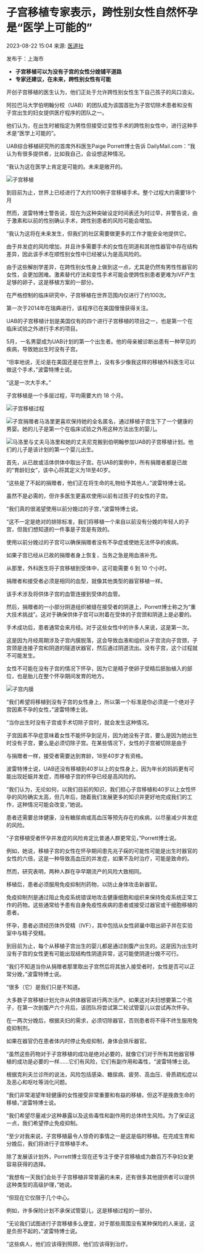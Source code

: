 # 子宫移植专家表示，跨性别女性自然怀孕是“医学上可能的”

2023-08-22 15:04 来源: [医道社](https://www.sohu.com/a/713884638_121684222?spm=smpc.content-abroad.content.1.1730992651327CZpLXeS)

发布于：上海市

- **子宫移植可以为没有子宫的女性分娩铺平道路**
- **专家还建议，在未来，跨性别女性有可能**

开创子宫移植的医生认为，他们正处于允许跨性别女性生下自己孩子的风口浪尖。

阿拉巴马大学伯明翰分校（UAB）的团队成为该国首批为子宫切除术患者和没有子宫出生的妇女提供医疗程序的团队之一。

他们认为，在出生时被指定为男性但接受过变性手术的跨性别女性中，进行这种手术是“医学上可能的”。

UAB综合移植研究所的首席外科医生Paige Porrett博士告诉 DailyMail.com：“我认为有很多提供者，比如我自己，会设想这种情况。

“我认为这在医学上肯定是可能的。未来是敞开的。

![子宫移植](//p3.itc.cn/images01/20230822/db65cdab71424420b78578f25ae2f0c4.png)

到目前为止，世界上已经进行了大约100例子宫移植手术。整个过程大约需要18个月 

然而，波雷特博士警告说，现在为这种突破设定时间表还为时过早，并警告说，由于激素和以前的性别确认手术，跨性别患者的风险可能会增加。

“我认为这将在未来发生，但我们的社区需要做更多的工作才能安全地提供它。

由于并发症的风险增加，并且许多需要手术的女性在阴道和其他性器官中存在结构差异，因此该手术在顺性别女性中已经被认为是高风险的。

由于这些解剖学差异，在跨性别女性身上做到这一点，尤其是仍然有男性性器官的女性，会更加困难。激素替代疗法和变性手术可能会使跨性别患者更难为IVF产生足够的卵子，这是移植方案的一部分。

在严格控制的临床研究中，子宫移植在世界范围内仅进行了约100次。

第一次于2014年在瑞典进行，该程序已在美国慢慢获得关注。

UAB的子宫移植计划是美国仅有的四个进行子宫移植的项目之一，也是第一个在临床试验之外进行手术的项目。

5月，一名男婴成为UAB计划的第一个出生者。他的母亲被诊断出患有一种罕见的疾病，导致她出生时没有子宫。

“坦率地说，无论是在美国还是在世界上，没有多少像我这样的移植外科医生可以做这个手术，”波雷特博士说。

“这是一次大手术。”

子宫移植是一个多层过程，平均需要大约 18 个月。

![子宫移植过程](//p8.itc.cn/images01/20230822/df9189353633408184a720faad5411cf.png)

![子宫捐赠者](//p6.itc.cn/images01/20230822/636d519f5ea24980b5f1e626c3ce5b49.png)马洛里更喜欢保持她的全名匿名，通过移植子宫生下了一个健康的男婴。她的儿子是第一个在临床试验之外用这种方法出生的婴儿。

![马洛里与丈夫](//p9.itc.cn/images01/20230822/051fb88c06174d308889d42390727834.png)马洛里和她的丈夫尼克搬到伯明翰参加UAB的子宫移植计划。他们的儿子是该计划的第一个婴儿出生。

首先，从已故或活体供体中取出子宫。在UAB的案例中，所有捐赠者都是已故的“育龄妇女”，该中心将其定义为18至40岁。

“这些是了不起的捐赠者，他们正在将生命的礼物给予其他人，”波雷特博士说。

虽然不是必需的，但许多医生更喜欢使用以前有过孩子的女性的子宫。

“我们真的很渴望使用以前分娩过的子宫，”波雷特博士说。

“这不一定是绝对的排除标准，我们将移植一个来自以前没有分娩的年轻人的子宫，但我们想知道的一件事是子宫是有效的。

使用以前分娩过的子宫可以确保捐赠者没有不孕症或使她无法怀孕的疾病。

如果子宫已经从已故的捐赠者身上恢复，当务之急是用血液补充。

从那里，外科医生将子宫移植到受体中，这可能需要 6 到 10 个小时。

捐赠者和接受者必须是相同的血型，就像其他类型的器官移植一样。

该手术涉及将供体子宫的血管连接到受体的血管。

然后，捐赠者的一小部分阴道组织被缝在接受者的阴道上，Porrett博士称之为“重大技术挑战”。这对于确保供体子宫可以附着在受体的子宫颈和阴道上是必要的。

手术成功后，患者通常会来月经。对于这些女性中的许多人来说，这是第一次。

这是因为月经周期涉及子宫内膜脱落，这会导致血液和组织从子宫流向子宫颈，子宫颈是连接子宫和阴道的隧道状器官，然后通过阴道流出。没有子宫，这个过程就不可能发生。

女性不可能在没有子宫的情况下怀孕，因为它是精子使卵子受精后胚胎植入的部位，也是胎儿在整个怀孕期间发育的地方。

![子宫内膜](//p7.itc.cn/images01/20230822/e48ae5aeaf544649a21a9cb550abaac8.png)

“我们希望将移植到没有子宫的女性身上，所以第一个标准是你必须是一个绝对子宫因素不孕的女性，”波雷特博士说。

“当你出生时没有子宫或手术切除子宫时，就会发生这种情况。

子宫因素不孕症意味着女性不能怀孕到足月，因为她没有子宫，要么是因为她出生时没有子宫，要么是必须切除子宫。在某些情况下，女性的子宫被切除是由于

与捐赠者一样，接受者需要达到育龄，18至40岁才有资格。

波雷特博士说，UAB还没有移植到40岁以上的女性身上，因为年长的妈妈更有可能出现妊娠并发症，而移植子宫的怀孕已经是高风险的。

“我们认为，无论如何，以我们目前的知识，我们担心子宫移植和40岁以上女性怀孕的风险确实太高，但几年后，随着我们发展更多的知识并更好地完成我们的工作，这种情况可能会改变，”她说。

患者还需要总体健康，没有糖尿病或高血压等预先存在的疾病，以尽量减少并发症的风险。

“子宫移植受者怀孕并发症的风险肯定比普通人群更常见，”Porrett博士说。

例如，她说，移植子宫的女性在怀孕期间患先兆子痫的可能性可能是出生时器官的女性的六倍，这是一种导致高血压的并发症，如果不及时治疗，可能是致命的。

然而，研究表明，两种人群在孕早期流产的风险大致相同。

移植后，患者必须服用免疫抑制剂药物，以防止身体攻击新器官。

免疫抑制剂是通过阻止免疫系统错误地攻击健康细胞和组织来保持免疫系统正常工作的药物。这些通常给予患有自身免疫性疾病的患者或接受过器官或干细胞移植的患者。

怀孕，患者必须经历体外受精（IVF），其中包括从女性卵巢中取出卵子并在实验室中与精子受精。

到目前为止，每个从移植子宫出生的婴儿都是通过剖腹产出生的。这是因为出生时没有子宫的女性更有可能出现结构性阴道异常，这可能使阴道分娩不可行。

“我们不知道当你从捐赠者那里取出子宫然后将其放入接受者时，女性是否可以正常分娩，”波雷特博士说。

“很多（它）是我们只是不知道。

大多数子宫移植计划允许从供体器官进行两次活产。如果这对夫妇想要第二个孩子，在第一次剖腹产六个月后，该团队将尝试第二轮试管婴儿以尝试再次怀孕。

在一两次分娩后，根据夫妇的需求，必须切除器官，否则患者将不得不终生服用免疫抑制剂。

如果在器官仍在患者体内时停止免疫抑制，身体会排斥器官。

“虽然这些药物对于子宫移植的成功是绝对必要的，就像它们对于所有其他器官移植的成功是必要的一样......它们有风险，它们有副作用和毒性，“波雷特博士说。

根据克利夫兰诊所的说法，风险包括感染、糖尿病、疲劳、高血压、骨质疏松症以及恶心和呕吐等消化问题。

“我们非常渴望年轻健康的女性接受非常重要和有益的移植，但这不是挽救生命的移植，”波雷特博士说。

“我们希望尽量减少这种暴露以及这些毒性和副作用的总体终生风险。为了保证这一点，我们希望停止免疫抑制。

“至少对我来说，子宫移植最令人惊奇的事情之一是这是临时移植。在完成生育和分娩后，我们将进行子宫移植手术。

除了发展该计划外，Porrett博士现在还专注于使子宫移植成为数百万不孕妇女更容易获得的选择。

“我想有一天我们会处于子宫移植非常普遍的未来，还有很多其他提供者可以提供这种类型的高级护理，”她说。

“但现在它仅限于几个中心。

例如，许多保险计划不承保试管婴儿，这是移植过程的一部分。

“无论我们试图进行子宫移植多么便宜，对于那些周围没有某种保险的人来说，这是负担不起的，”波雷特博士说。

“这些病人，他们应该得到照顾，他们应该得到治疗。
